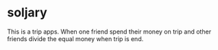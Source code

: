 # soljary
This is a trip apps. When one friend spend their money on trip and other friends divide the equal money when trip is end.
